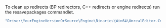 
To clean up redirects (BP redirectors, C++ redirects or engine redirects) run the resavepackages commandlet.

```cmd
"Drive:\YourEngineVersionOrSource\Engine\Binaries\Win64\UnrealEditor-Cmd.exe" "Drive:\YourProjectPath\YourProject.uproject" -run=resavepackages
```

